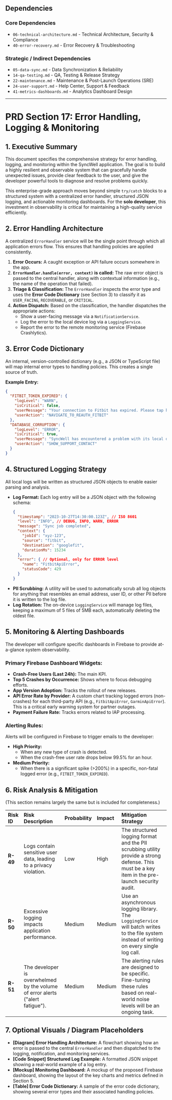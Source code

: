 ## Dependencies

### Core Dependencies
- `06-technical-architecture.md` - Technical Architecture, Security & Compliance
- `40-error-recovery.md` - Error Recovery & Troubleshooting

### Strategic / Indirect Dependencies
- `05-data-sync.md` - Data Synchronization & Reliability
- `14-qa-testing.md` - QA, Testing & Release Strategy
- `22-maintenance.md` - Maintenance & Post-Launch Operations (SRE)
- `24-user-support.md` - Help Center, Support & Feedback
- `41-metrics-dashboards.md` - Analytics Dashboard Design

---

# PRD Section 17: Error Handling, Logging & Monitoring

## 1. Executive Summary

This document specifies the comprehensive strategy for error handling, logging, and monitoring within the SyncWell application. The goal is to build a highly resilient and observable system that can gracefully handle unexpected issues, provide clear feedback to the user, and give the developer powerful tools to diagnose and resolve problems quickly.

This enterprise-grade approach moves beyond simple `try/catch` blocks to a structured system with a centralized error handler, structured JSON logging, and actionable monitoring dashboards. For the **solo developer**, this investment in observability is critical for maintaining a high-quality service efficiently.

## 2. Error Handling Architecture

A centralized `ErrorHandler` service will be the single point through which all application errors flow. This ensures that handling policies are applied consistently.

1.  **Error Occurs:** A caught exception or API failure occurs somewhere in the app.
2.  **`ErrorHandler.handle(error, context)` is called:** The raw error object is passed to the central handler, along with contextual information (e.g., the name of the operation that failed).
3.  **Triage & Classification:** The `ErrorHandler` inspects the error type and uses the **Error Code Dictionary** (see Section 3) to classify it as `USER_FACING`, `RECOVERABLE`, or `CRITICAL`.
4.  **Action Dispatch:** Based on the classification, the handler dispatches the appropriate actions:
    *   Show a user-facing message via a `NotificationService`.
    *   Log the error to the local device log via a `LoggingService`.
    *   Report the error to the remote monitoring service (Firebase Crashlytics).

## 3. Error Code Dictionary

An internal, version-controlled dictionary (e.g., a JSON or TypeScript file) will map internal error types to handling policies. This creates a single source of truth.

**Example Entry:**
```json
{
  "FITBIT_TOKEN_EXPIRED": {
    "logLevel": "WARN",
    "isCritical": false,
    "userMessage": "Your connection to Fitbit has expired. Please tap here to sign in again.",
    "userAction": "NAVIGATE_TO_REAUTH_FITBIT"
  },
  "DATABASE_CORRUPTION": {
    "logLevel": "ERROR",
    "isCritical": true,
    "userMessage": "SyncWell has encountered a problem with its local database. Please try restarting the app or contact support.",
    "userAction": "SHOW_SUPPORT_CONTACT"
  }
}
```

## 4. Structured Logging Strategy

All local logs will be written as structured JSON objects to enable easier parsing and analysis.

*   **Log Format:** Each log entry will be a JSON object with the following schema:
    ```json
    {
      "timestamp": "2023-10-27T14:30:00.123Z", // ISO 8601
      "level": "INFO", // DEBUG, INFO, WARN, ERROR
      "message": "Sync job completed",
      "context": {
        "jobId": "xyz-123",
        "source": "fitbit",
        "destination": "googlefit",
        "durationMs": 15234
      },
      "error": { // Optional, only for ERROR level
        "name": "FitbitApiError",
        "statusCode": 429
      }
    }
    ```
*   **PII Scrubbing:** A utility will be used to automatically scrub all log objects for anything that resembles an email address, user ID, or other PII before it is written to the log file.
*   **Log Rotation:** The on-device `LoggingService` will manage log files, keeping a maximum of 5 files of 5MB each, automatically deleting the oldest file.

## 5. Monitoring & Alerting Dashboards

The developer will configure specific dashboards in Firebase to provide at-a-glance system observability.

### Primary Firebase Dashboard Widgets:

*   **Crash-Free Users (Last 24h):** The main KPI.
*   **Top 5 Crashes by Occurrence:** Shows where to focus debugging efforts.
*   **App Version Adoption:** Tracks the rollout of new releases.
*   **API Error Rate by Provider:** A custom chart tracking logged errors (non-crashes) for each third-party API (e.g., `FitbitApiError`, `GarminApiError`). This is a critical early warning system for partner outages.
*   **Payment Failure Rate:** Tracks errors related to IAP processing.

### Alerting Rules:

Alerts will be configured in Firebase to trigger emails to the developer:
*   **High Priority:**
    *   When any new type of crash is detected.
    *   When the crash-free user rate drops below 99.5% for an hour.
*   **Medium Priority:**
    *   When there is a significant spike (>200%) in a specific, non-fatal logged error (e.g., `FITBIT_TOKEN_EXPIRED`).

## 6. Risk Analysis & Mitigation

(This section remains largely the same but is included for completeness.)

| Risk ID | Risk Description | Probability | Impact | Mitigation Strategy |
| :--- | :--- | :--- | :--- | :--- |
| **R-49** | Logs contain sensitive user data, leading to a privacy violation. | Low | High | The structured logging format and the PII scrubbing utility provide a strong defense. This must be a key item in the pre-launch security audit. |
| **R-50** | Excessive logging impacts application performance. | Medium | Medium | Use an asynchronous logging library. The `LoggingService` will batch writes to the file system instead of writing on every single log call. |
| **R-51** | The developer is overwhelmed by the volume of error alerts ("alert fatigue"). | Medium | Medium | The alerting rules are designed to be specific. Fine-tuning these rules based on real-world noise levels will be an ongoing task. |

## 7. Optional Visuals / Diagram Placeholders
*   **[Diagram] Error Handling Architecture:** A flowchart showing how an error is passed to the central `ErrorHandler` and then dispatched to the logging, notification, and monitoring services.
*   **[Code Snippet] Structured Log Example:** A formatted JSON snippet showing a real-world example of a log entry.
*   **[Mockup] Monitoring Dashboard:** A mockup of the proposed Firebase dashboard, showing the layout of the key charts and metrics defined in Section 5.
*   **[Table] Error Code Dictionary:** A sample of the error code dictionary, showing several error types and their associated handling policies.
